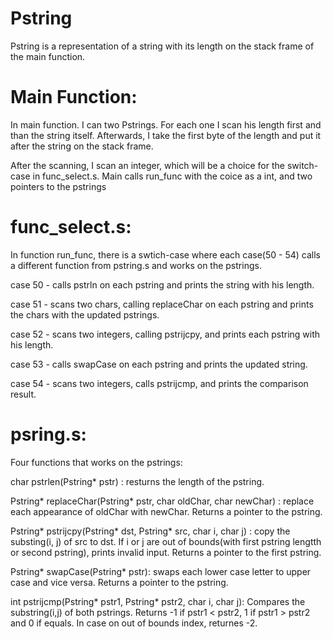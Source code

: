 # Pstring
Pstring is a representation of a string with its length on the stack frame of the main function.

# Main Function:
In main function. I can two Pstrings. For each one I scan his length first and than the string itself. Afterwards, I take the first byte of the length and put it after the string on the stack frame.

After the scanning, I scan an integer, which will be a choice for the switch-case in func_select.s. Main calls run_func
with the coice as a int, and two pointers to the pstrings

# func_select.s:
In function run_func, there is a swtich-case where each case(50 - 54) calls a different function from pstring.s and works on the pstrings.

case 50 - calls pstrln on each pstring and prints the string with his length.

case 51 - scans two chars, calling replaceChar on each pstring and prints the chars with the updated pstrings.

case 52 - scans two integers, calling pstrijcpy, and prints each pstring with his length.

case 53 - calls swapCase on each pstring and prints the updated string.

case 54 - scans two integers, calls pstrijcmp, and prints the comparison result.

# psring.s:
Four functions that works on the pstrings:

char pstrlen(Pstring* pstr) : resturns the length of the pstring.

Pstring* replaceChar(Pstring* pstr, char oldChar, char newChar) : replace each appearance of oldChar with newChar. Returns a pointer to the pstring.

Pstring* pstrijcpy(Pstring* dst, Pstring* src, char i, char j) : copy the substing(i, j) of src to dst. If i or j are out of bounds(with first pstring lengtth or second pstring), prints invalid input. Returns a pointer to the first pstring.

Pstring* swapCase(Pstring* pstr): swaps each lower case letter to upper case and vice versa. Returns a pointer to the pstring.

int pstrijcmp(Pstring* pstr1, Pstring* pstr2, char i, char j): Compares the substring(i,j) of both pstrings. Returns -1 if pstr1 < pstr2, 1 if pstr1 > pstr2 and 0 if equals. In case on out of bounds index, returnes -2.





